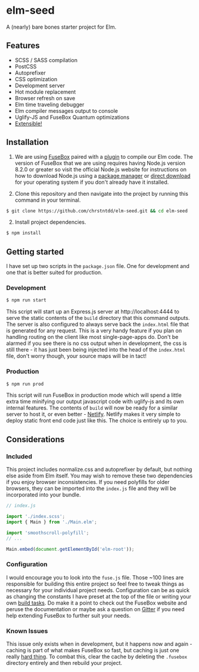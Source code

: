 # elm-seed

A (nearly) bare bones starter project for Elm.

## Features

* SCSS / SASS compilation
* PostCSS
* Autoprefixer
* CSS optimization
* Development server
* Hot module replacement
* Browser refresh on save
* Elm time traveling debugger
* Elm compiler messages output to console
* Uglify-JS and FuseBox Quantum optimizations
* [Extensible!](#considerations)

## Installation

1. We are using [FuseBox](https://fuse-box.org/) paired with a [plugin](https://github.com/ccapndave/fuse-box-elm-plugin) to compile our Elm code. The version of FuseBox that we are using requires having Node.js version 8.2.0 or greater so visit the official Node.js website for instructions on how to download Node.js using a [package manager](https://nodejs.org/en/download/package-manager/) or [direct download](https://nodejs.org/en/download/) for your operating system if you don't already have it installed.

2. Clone this repository and then navigate into the project by running this command in your terminal.

```bash
$ git clone https://github.com/chrstntdd/elm-seed.git && cd elm-seed
```

2. Install project dependencies.

```bash
$ npm install
```

## Getting started

I have set up two scripts in the `package.json` file. One for development and one that is better suited for production.

### Development

```bash
$ npm run start
```

This script will start up an Express.js server at http://localhost:4444 to serve the static contents of the `build` directory that this command outputs. The server is also configured to always serve back the `index.html` file that is generated for any request. This is a very handy feature if you plan on handling routing on the client like most single-page-apps do. Don't be alarmed if you see there is no css output when in development, the css is still there - it has just been being injected into the head of the `index.html` file, don't worry though, your source maps will be in tact!

### Production

```bash
$ npm run prod
```

This script will run FuseBox in production mode which will spend a little extra time minifying our output javascript code with uglify-js and its own internal features. The contents of `build` will now be ready for a similar server to host it, or even better - [Netlify](https://www.netlify.com/). Netlify makes it very simple to deploy static front end code just like this. The choice is entirely up to you.

## Considerations

### Included

This project includes normalize.css and autoprefixer by default, but nothing else aside from Elm itself. You may wish to remove these two dependencies if you enjoy browser inconsistencies. If you need polyfills for older browsers, they can be imported into the `index.js` file and they will be incorporated into your bundle.

```js
// index.js

import './index.scss';
import { Main } from './Main.elm';

import 'smoothscroll-polyfill';
// ...

Main.embed(document.getElementById('elm-root'));
```

### Configuration

I would encourage you to look into the `fuse.js` file. Those ~100 lines are responsible for building this entire project so feel free to tweak things as necessary for your individual project needs. Configuration can be as quick as changing the constants I have preset at the top of the file or writing your own [build tasks](https://fuse-box.org/page/sparky). Do make it a point to check out the FuseBox website and peruse the documentation or maybe ask a question on [Gitter](https://gitter.im/fusebox-bundler/Lobby?utm_source=share-link&utm_medium=link&utm_campaign=share-link) if you need help extending FuseBox to further suit your needs.

### Known Issues

This issue only exists when in development, but it happens now and again - caching is part of what makes FuseBox so fast, but caching is just one really [hard thing](https://martinfowler.com/bliki/TwoHardThings.html). To combat this, clear the cache by deleting the `.fusebox` directory entirely and then rebuild your project.
